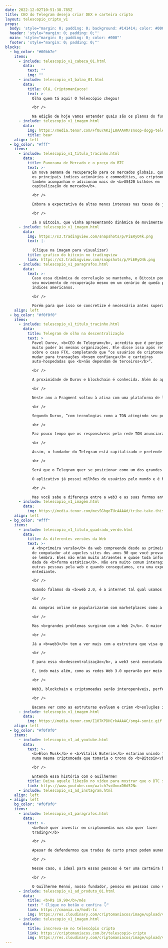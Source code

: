 ```yaml
---
date: 2022-12-02T10:51:38.785Z
title: CEO do Telegram deseja criar DEX e carteira cripto
layout: telescopio_cripto_v1
props:
  body: 'style="margin: 0; padding: 0; background: #141414; color: #000"'
  header: 'style="margin: 0; padding: 0;"'
  main: 'style="margin: 0; padding: 0; color: #000"'
  footer: 'style="margin: 0; padding: 0;"'
blocks:
  - bg_color: "#00bb7e"
    items:
      - include: telescopio_v1_cabeca_01.html
        data:
          text: ""
          img: ""
      - include: telescopio_v1_balao_01.html
        data:
          title: Olá, Criptomaníacos!
          text: >-
            Olha quem tá aqui! O Telescópio chegou!

            <br />

            Na edição de hoje vamos entender quais são os planos do fundador do <b>Telegram </b>para ajudar a descentralização do setor de criptomoedas.
      - include: telescopio_v1_imagem.html
        data:
          img: https://media.tenor.com/FfOu7AKIjL8AAAAM/snoop-dogg-telescope.gif
          title: bear
    align: left
  - bg_color: "#fff"
    items:
      - include: telescopio_v1_titulo_tracinho.html
        data:
          title: Panorama de Mercado e o preço do BTC
          text: >-
            Em nova semana de recuperação para os mercados globais, quando sobem
            os principais índices acionários e commodities, as criptomoedas
            também acompanham e adicionam mais de <b>US$20 bilhões em
            capitalização de mercado</b>.

            <br />

            Embora a expectativa de altas menos intensas nas taxas de juros pelo FED tenha ajudado na valorização das ações recentemente, o <b>índice S&P 500 vem testando importante linha de tendência de baixa</b> que já dura quase 1 ano e, com isso, pode voltar a sofrer resistência.

            <br />

            Já o Bitcoin, que vinha apresentando dinâmica de movimentação de preços bastante similar aos índices americanos durante todo o ano de 2022, <b>quebrou sua correlação</b> de 30 dias recentemente e tem se mantido em <b>território negativo</b>.
      - include: telescopio_v1_imagem.html
        data:
          img: https://s3.tradingview.com/snapshots/p/PiERyO4k.png
          text: |-
            
            (Clique na imagem para visualizar)
          title: grafico do bitcoin no tradingview
          link: https://s3.tradingview.com/snapshots/p/PiERyO4k.png
      - include: telescopio_v1_paragrafos.html
        data:
          text: >-
            Caso essa dinâmica de correlação se mantenha, o Bitcoin pode iniciar
            seu movimento de recuperação mesmo em um cenário de queda para os
            índices americanos.

            <br />

            Porém para que isso se concretize é necessário antes superar o importante nível dos US$18.000, que ofereceu suporte aos preços por quase 5 meses, mas a partir de sua perda passa a oferecer resistência.
    align: left
  - bg_color: "#f0f0f0"
    items:
      - include: telescopio_v1_titulo_tracinho.html
        data:
          title: Telegram de olho na descentralização
          text: >
            Pavel Durov, <b>CEO do Telegram</b>, acredita que é perigoso dar
            muito poder às mesmas organizações. Ele disse isso após refletir
            sobre o caso FTX, completando que “os usuários de criptomoedas devem
            mudar para transações <b>sem confiança</b> e carteiras
            auto-hospedadas que <b>não dependam de terceiros</b>”.

            <br />

            A proximidade de Durov e blockchain é conhecida. Além do aplicativo de mensagens, ele é o fundador da empresa <b>Fragment</b>, construída sob a <b>“The Open Network”</b>, ou <b>TON</b>, uma blockchain de  primeira camada. Durov focou nesta blockchain até 2020, quando pressões regulatórias fizeram com que ele abandonasse o projeto.

            <br />

            Neste ano a Fragment voltou à ativa com uma plataforma de leilões baseada em blockchain e arrecadou cerca de <b>US$ 50 milhões</b> em nomes de usuário em menos de um mês de vendas. Isso foi possível graças ao <b>TON DNS</b>, que permite a atribuição de nomes legíveis por humanos a endereços de criptografia, contratos inteligentes e sites.

            <br />

            Segundo Durov, “com tecnologias como a TON atingindo seu potencial, a indústria blockchain deve ser finalmente capaz de cumprir sua missão principal - <b>devolver o poder às pessoas</b>.”

            <br />

            Faz pouco tempo que os responsáveis pela rede TON anunciaram um "fundo de resgate" de <b>US$ 126 milhões</b> para apoiar projetos criptográficos destruídos pelo colapso da FTX.

            <br />

            Assim, o fundador do Telegram está capitalizado e pretende usar o valor em mãos para criar um conjunto de ferramentas descentralizadas, incluindo <b>carteiras não custodiais</b> e <b>exchanges descentralizadas</b>. Vale lembrar que a Fragment foi edificada por parte do próprio time do aplicativo de mensagens.

            <br />

            Será que o Telegram quer se posicionar como um dos grandes players da <b>web3</b>?

            O aplicativo já possui milhões de usuários pelo mundo e é bem aceito entre as comunidades de criptomoedas.

            <br />

            Mas você sabe a diferença entre a web3 e as suas formas anteriores?
      - include: telescopio_v1_imagem.html
        data:
          img: https://media.tenor.com/mesSGhgoTUcAAAAd/tribe-take-this.gif
    align: left
  - bg_color: "#fff"
    items:
      - include: telescopio_v1_titulo_quadrado_verde.html
        data:
          title: As diferentes versões da Web
          text: >-
            A <b>primeira versão</b> da web compreende desde as primeiras redes
            de computador até aqueles sites dos anos 90 que você provavelmente
            se lembra. Eles não eram muito atraentes e quase toda informação era
            dada de <b>forma estática</b>. Não era muito comum interagirmos com
            outras pessoas pela web e quando conseguíamos, era uma experiência
            entediante. 

            <br />

            Quando falamos da <b>web 2.0, é a internet tal qual usamos nos dias de hoje</b>. A rede mundial de computadores se tornou muito mais rápida, interativa e dinâmica. A comunicação é divertida, mais pessoal. 

            <br />

            As compras online se popularizaram com marketplaces como a Amazon, surgiram os indexadores como o Google e as redes sociais da empresa Meta, que nos ajudam a compartilhar nossos momentos em família ou até mesmo aqueles vídeos bonitinhos de filhotes de cachorro com quem amamos.

            <br />

            Mas <b>grandes problemas surgiram com a Web 2</b>. O maior deles é a <b>centralização do poder</b> em grandes empresas da internet. E, pior… muitos dos serviços que utilizamos de forma gratuita, <b>utilizam os nossos dados para criar um banco com nossas informações e utilizá-lo para fazer dinheiro</b>. 

            <br />

            Já a <b>web3</b> tem a ver mais com a estrutura que visa quebrar o monopólio das grandes empresas e <b>dar maior poder aos próprios usuários</b>.

            <br />

            E para essa <b>descentralização</b>, a web3 será executada em <b>blockchain</b>.

            E, indo mais além, como as redes Web 3.0 operarão por meio de protocolos descentralizados, as <b>criptomoedas</b> são a forma ideal de pagamento nesta nova internet.

            <br />

            Web3, blockchain e criptomoedas serão interoperáveis, perfeitamente integradas, automatizadas por meio de contratos inteligentes. Esta pode ser a base para a tokenização de qualquer coisa, desde micro transações financeiras à armazenamento de arquivos de dados ponto a ponto resistentes à censura.

            <br />

            Bacana ver como as estruturas evoluem e criam <b>soluções inteligentes</b> para os usuários, né?
      - include: telescopio_v1_imagem.html
        data:
          img: https://media.tenor.com/I107KPDHCrkAAAAC/smg4-sonic.gif
    align: left
  - bg_color: "#f0f0f0"
    items:
      - include: telescopio_v1_ad_youtube.html
        data:
          text: >-
            <b>Elon Musk</b> e <b>Vitalik Buterin</b> estariam unindo forças
            numa mesma criptomoeda que tomaria o trono do <b>Bitcoin</b>. Será?

            <br />

            Entenda essa história com o Guilherme!
          title: Deixa aquele likezão no vídeo para mostrar que o BTC sempre será rei!
          link: https://www.youtube.com/watch?v=UnnxD6d52Nc
      - include: telescopio_v1_ad_instagram.html
    align: left
  - align: left
    bg_color: "#f0f0f0"
    items:
      - include: telescopio_v1_paragrafos.html
        data:
          text: >-
            <b>Você quer investir em criptomoedas mas não quer fazer
            trading?</b>

            <br />

            Apesar de defendermos que trades de curto prazo podem aumentar sua rentabilidade, entendemos que nem todo mundo tem o tempo disponível pra operar.

            <br />

            Nesse caso, o ideal para essas pessoas é ter uma carteira bem fundamentada para o longo prazo, cujo objetivo seja acumular Bitcoins.

            <br />

            O Guilherme Rennó, nosso fundador, pensou em pessoas como você e decidiu criar a Carteira HODL, voltada para quem quer dar o primeiro passo no mercado cripto sem se preocupar em operar todo dia.
      - include: telescopio_v1_ad_produto_01.html
        data:
          title: <b>R$ 19,90</b>/mês
          text: " Clique no botão e confira 👇"
          link: https://cmania.co/hodl-tc
          img: https://res.cloudinary.com/criptomaniacos/image/upload/v1661372975/telescopio/produtos/logo_carteira_hodl_mhzjq6.png
      - include: telescopio_v1_imagem.html
        data:
          title: inscreva-se no telescópio cripto
          link: https://criptomaniacos.com.br/telescopio-cripto
          img: https://res.cloudinary.com/criptomaniacos/image/upload/v1662133224/telescopio/inscreva-se-telescopio.png
---
```

